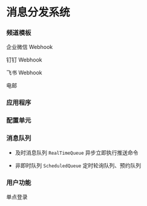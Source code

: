 # 消息分发系统

### 频道模板

企业微信 Webhook

钉钉 Webhook

飞书 Webhook

电邮

### 应用程序



### 配置单元



### 消息队列

- 及时消息队列 `RealTimeQueue`
  异步立即执行推送命令

- 非即时队列 `ScheduledQueue`
  定时轮询队列、预约队列



### 用户功能

单点登录
